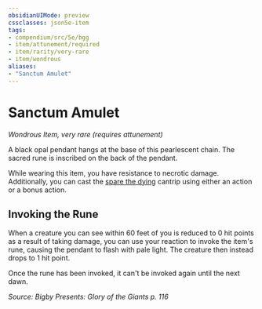 ```yaml
---
obsidianUIMode: preview
cssclasses: json5e-item
tags:
- compendium/src/5e/bgg
- item/attunement/required
- item/rarity/very-rare
- item/wondrous
aliases: 
- "Sanctum Amulet"
---
```

# Sanctum Amulet
*Wondrous Item, very rare (requires attunement)*  


A black opal pendant hangs at the base of this pearlescent chain. The sacred rune is inscribed on the back of the pendant.

While wearing this item, you have resistance to necrotic damage. Additionally, you can cast the [spare the dying](5E2014官方资源/spells/spare-the-dying.md) cantrip using either an action or a bonus action.

## Invoking the Rune

When a creature you can see within 60 feet of you is reduced to 0 hit points as a result of taking damage, you can use your reaction to invoke the item's rune, causing the pendant to flash with pale light. The creature then instead drops to 1 hit point.

Once the rune has been invoked, it can't be invoked again until the next dawn.

*Source: Bigby Presents: Glory of the Giants p. 116*